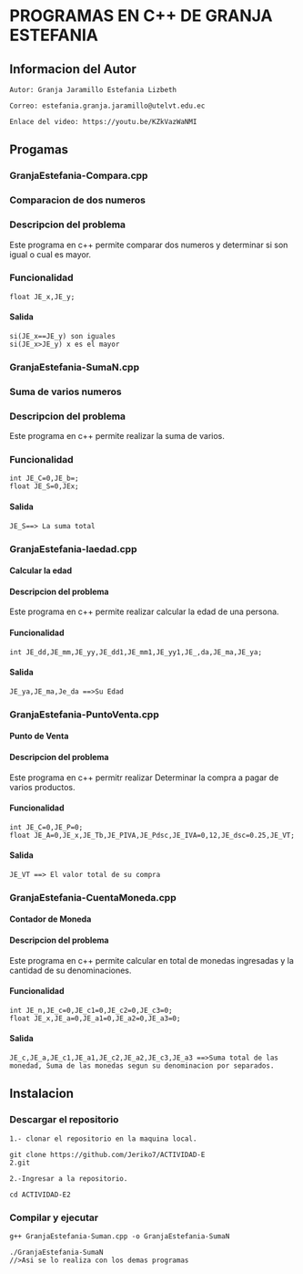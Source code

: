 # PROGRAMAS EN C++ DE GRANJA ESTEFANIA
## Informacion del Autor
`Autor: Granja Jaramillo Estefania Lizbeth`

`Correo: estefania.granja.jaramillo@utelvt.edu.ec`

`Enlace del video: https://youtu.be/KZkVazWaNMI`

## Progamas
### GranjaEstefania-Compara.cpp
### Comparacion de dos numeros
### Descripcion del problema
Este programa en c++ permite comparar dos numeros y determinar si son igual o cual es mayor. 
### Funcionalidad 
```
float JE_x,JE_y;
```


#### Salida
```
si(JE_x==JE_y) son iguales
si(JE_x>JE_y) x es el mayor
```
### GranjaEstefania-SumaN.cpp
### Suma de varios numeros 
### Descripcion del problema
Este programa en c++ permite realizar la suma de varios. 
### Funcionalidad 
```
int JE_C=0,JE_b=;
float JE_S=0,JEx;
```
#### Salida
```
JE_S==> La suma total
```
### GranjaEstefania-laedad.cpp
#### Calcular la edad
#### Descripcion del problema
Este programa en c++ permite realizar calcular la edad de una persona.
#### Funcionalidad 
```
int JE_dd,JE_mm,JE_yy,JE_dd1,JE_mm1,JE_yy1,JE_,da,JE_ma,JE_ya;
```
#### Salida
```
JE_ya,JE_ma,Je_da ==>Su Edad
```
### GranjaEstefania-PuntoVenta.cpp
#### Punto de Venta
#### Descripcion del problema
Este programa en c++ permitr realizar Determinar la compra a pagar de varios productos.
#### Funcionalidad
```
int JE_C=0,JE_P=0;
float JE_A=0,JE_x,JE_Tb,JE_PIVA,JE_Pdsc,JE_IVA=0,12,JE_dsc=0.25,JE_VT;
```
#### Salida
```
JE_VT ==> El valor total de su compra
```
### GranjaEstefania-CuentaMoneda.cpp
#### Contador de Moneda
#### Descripcion del problema
Este programa en c++ permite calcular en total de monedas ingresadas y la cantidad de su denominaciones.
#### Funcionalidad
```
int JE_n,JE_c=0,JE_c1=0,JE_c2=0,JE_c3=0;
float JE_x,JE_a=0,JE_a1=0,JE_a2=0,JE_a3=0;
```
#### Salida
```
JE_c,JE_a,JE_c1,JE_a1,JE_c2,JE_a2,JE_c3,JE_a3 ==>Suma total de las monedad, Suma de las monedas segun su denominacion por separados.
```

## Instalacion
### Descargar el repositorio
```
1.- clonar el repositorio en la maquina local.

git clone https://github.com/Jeriko7/ACTIVIDAD-E
2.git 
```
```
2.-Ingresar a la repositorio.

cd ACTIVIDAD-E2
```
### Compilar y ejecutar
```
g++ GranjaEstefania-Suman.cpp -o GranjaEstefania-SumaN
```
```
./GranjaEstefania-SumaN
//>Asi se lo realiza con los demas programas
```
